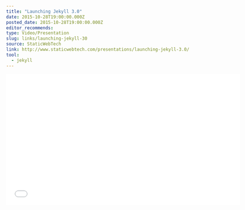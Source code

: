 ```yaml
---
title: "Launching Jekyll 3.0"
date: 2015-10-28T19:00:00.000Z
posted_date: 2015-10-28T19:00:00.000Z
editor_recommends:
type: Video/Presentation
slug: links/launching-jekyll-30
source: StaticWebTech
link: http://www.staticwebtech.com/presentations/launching-jekyll-3.0/
tool:
  - jekyll
---
```



<iframe class="embedly-embed" src="//cdn.embedly.com/widgets/media.html?src=https%3A%2F%2Fwww.youtube.com%2Fembed%2FsPZK8w55cBQ%3Ffeature%3Doembed&url=https%3A%2F%2Fwww.youtube.com%2Fwatch%3Fv%3DsPZK8w55cBQ&image=https%3A%2F%2Fi.ytimg.com%2Fvi%2FsPZK8w55cBQ%2Fhqdefault.jpg&key=153ee3695ac84c6eba4eaa612b9d157c&type=text%2Fhtml&schema=youtube" width="640" height="360" scrolling="no" frameborder="0" allowfullscreen></iframe>

